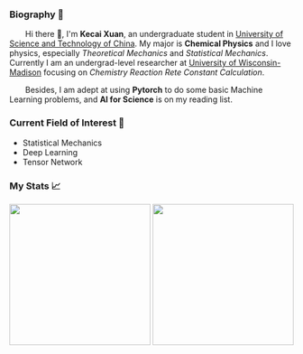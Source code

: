 ### Biography 🚀
&emsp;&emsp;Hi there 👋, I'm **Kecai Xuan**, an undergraduate student in [University of Science and Technology of China](https://www.ustc.edu.cn). My major is **Chemical Physics** and I love physics, especially *Theoretical Mechanics* and *Statistical Mechanics*. Currently I am an undergrad-level  researcher at [University of Wisconsin-Madison](https://www.wisc.edu) focusing on *Chemistry Reaction Rete Constant Calculation*.

&emsp;&emsp;Besides, I am adept at using **Pytorch** to do some basic Machine Learning problems, and **AI for Science** is on my reading list.
   
### Current Field of Interest 📓
* Statistical Mechanics 
* Deep Learning
* Tensor Network 


### My Stats 📈

  <p align="center">
    <img src="https://github-readme-stats.vercel.app/api?username=Bessgendre&count_private=true&show_icons=true" height="250" />
    <img src="https://github-readme-stats.vercel.app/api/top-langs/?username=Bessgendre&show_icons=true" height="250" />
  </p>

